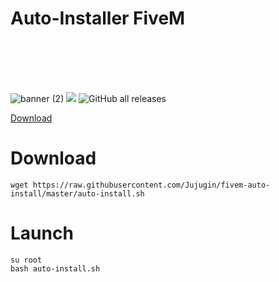 # Auto-Installer FiveM
                                                                                                                                                        
                                                                                                                                                        

![banner (2)](https://user-images.githubusercontent.com/57915436/120077946-39692780-c0ad-11eb-9f1b-9ae2daaeffa7.png)
<a href="https://discord.gg/8kecDPvAAx"><img src="https://discordapp.com/api/guilds/848236715961352242/widget.png" /></a>
<img alt="GitHub all releases" src="https://img.shields.io/github/downloads/Jujugin/fivem-auto-install/total">
<!-- Place this tag where you want the button to render. -->
<a class="github-button" href="https://github.com/Jujugin/fivem-auto-install/archive/HEAD.zip" data-icon="octicon-download" aria-label="Download Jujugin/fivem-auto-install on GitHub">Download</a>
<!-- Place this tag in your head or just before your close body tag. -->
<script async defer src="https://buttons.github.io/buttons.js"></script>

# Download

```wget https://raw.githubusercontent.com/Jujugin/fivem-auto-install/master/auto-install.sh```

# Launch

```su root```<br/>
```bash auto-install.sh``` 










